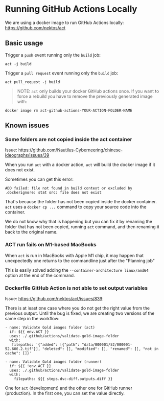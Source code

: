 # Running GitHub Actions Locally

We are using a docker image to run GitHub Actions locally: <https://github.com/nektos/act>

## Basic usage

Trigger a `push` event running only the `build` job:

```shell
act -j build
```

Trigger a `pull request` event running only the `build` job:

```shell
act pull_request -j build
```

> NOTE: `act` only builds your docker GitHub actions once. If you want to force a rebuild you have to remove the previously generated image with:

```shell
docker image rm act-github-actions-YOUR-ACTION-FOLDER-NAME
```

## Known issues

### Some folders are not copied inside the act container

Issue: <https://github.com/Nautilus-Cyberneering/chinese-ideographs/issues/39>

When you run `act` with a docker action, `act` will build the docker image if it does not exist.

Sometimes you can get this error:

```text
ADD failed: file not found in build context or excluded by .dockerignore: stat src: file does not exist
```

That's because the folder has not been copied inside the docker container. `act` uses a `docker cp ...` command to copy your source code into the container.

We do not know why that is happening but you can fix it by renaming the folder that has not been copied, running `act` command, and then renaming it back to the original name.

### ACT run fails on M1-based MacBooks

When `act` is run in MacBooks with Apple M1 chip, it may happen that unexpectedly one returns to the commandline just after the "Planning job"

This is easily solved adding the `--container-architecture linux/amd64` option at the end of the command.

### Dockerfile GitHub Action is not able to set output variables

Issue: <https://github.com/nektos/act/issues/839>

There is at least one case where you do not get the right value from the previous output. Until the bug is fixed, we are creating two versions of the same step in the workflow:

```text
- name: Validate Gold images folder (act)
  if: ${{ env.ACT }}
  uses: ./.github/actions/validate-gold-image-folder
  with:
   filepaths: '{"added": [{"path": "data/000001/52/000001-52.600.2.tif"}], "deleted": [], "modified": [], "renamed": [], "not in cache": []}'

- name: Validate Gold images folder (runner)
  if: ${{ !env.ACT }}
  uses: ./.github/actions/validate-gold-image-folder
  with:
    filepaths: ${{ steps.dvc-diff.outputs.diff }}
```

One for `act` (development) and the other one for GitHub runner (production). In the first one, you can set the value directly.
